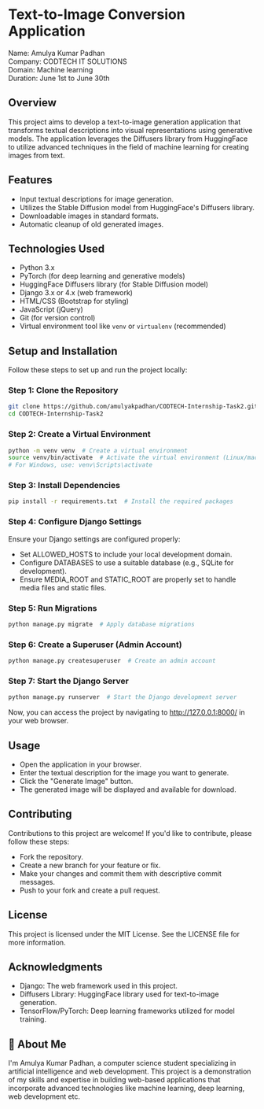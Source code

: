 # Text-to-Image Conversion Application

Name: Amulya Kumar Padhan\
Company: CODTECH IT SOLUTIONS\
Domain: Machine learning\
Duration: June 1st to June 30th

## Overview
This project aims to develop a text-to-image generation application that transforms textual descriptions into visual representations using generative models. The application leverages the Diffusers library from HuggingFace to utilize advanced techniques in the field of machine learning for creating images from text.

## Features
- Input textual descriptions for image generation.
- Utilizes the Stable Diffusion model from HuggingFace's Diffusers library.
- Downloadable images in standard formats.
- Automatic cleanup of old generated images.

## Technologies Used
- Python 3.x
- PyTorch (for deep learning and generative models)
- HuggingFace Diffusers library (for Stable Diffusion model)
- Django 3.x or 4.x (web framework)
- HTML/CSS (Bootstrap for styling)
- JavaScript (jQuery)
- Git (for version control)
- Virtual environment tool like `venv` or `virtualenv` (recommended)

## Setup and Installation
Follow these steps to set up and run the project locally:

### Step 1: Clone the Repository
```bash
git clone https://github.com/amulyakpadhan/CODTECH-Internship-Task2.git
cd CODTECH-Internship-Task2
```

### Step 2: Create a Virtual Environment
```bash
python -m venv venv  # Create a virtual environment
source venv/bin/activate  # Activate the virtual environment (Linux/macOS)
# For Windows, use: venv\Scripts\activate
```

### Step 3: Install Dependencies
```bash
pip install -r requirements.txt  # Install the required packages
```

### Step 4: Configure Django Settings
Ensure your Django settings are configured properly:

- Set ALLOWED_HOSTS to include your local development domain.
- Configure DATABASES to use a suitable database (e.g., SQLite for development).
- Ensure MEDIA_ROOT and STATIC_ROOT are properly set to handle media files and static files.

### Step 5: Run Migrations
```bash
python manage.py migrate  # Apply database migrations
```

### Step 6: Create a Superuser (Admin Account)
```bash
python manage.py createsuperuser  # Create an admin account
```
### Step 7: Start the Django Server
```bash
python manage.py runserver  # Start the Django development server
```
Now, you can access the project by navigating to http://127.0.0.1:8000/ in your web browser.

## Usage
- Open the application in your browser.
- Enter the textual description for the image you want to generate.
- Click the "Generate Image" button.
- The generated image will be displayed and available for download.


## Contributing
Contributions to this project are welcome! If you'd like to contribute, please follow these steps:

- Fork the repository.
- Create a new branch for your feature or fix.
- Make your changes and commit them with descriptive commit messages.
- Push to your fork and create a pull request.

## License
This project is licensed under the MIT License. See the LICENSE file for more information.

## Acknowledgments
- Django: The web framework used in this project.
- Diffusers Library: HuggingFace library used for text-to-image generation.
- TensorFlow/PyTorch: Deep learning frameworks utilized for model training.

## 🚀 About Me
I'm Amulya Kumar Padhan, a computer science student specializing in artificial intelligence and web development. This project is a demonstration of my skills and expertise in building web-based applications that incorporate advanced technologies like machine learning, deep learning, web development etc.
